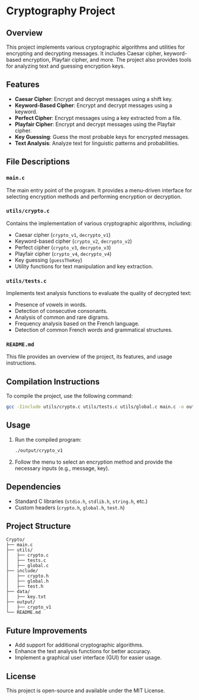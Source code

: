 # Cryptography Project

## Overview

This project implements various cryptographic algorithms and utilities for encrypting and decrypting messages. It includes Caesar cipher, keyword-based encryption, Playfair cipher, and more. The project also provides tools for analyzing text and guessing encryption keys.

## Features

- **Caesar Cipher**: Encrypt and decrypt messages using a shift key.
- **Keyword-Based Cipher**: Encrypt and decrypt messages using a keyword.
- **Perfect Cipher**: Encrypt messages using a key extracted from a file.
- **Playfair Cipher**: Encrypt and decrypt messages using the Playfair cipher.
- **Key Guessing**: Guess the most probable keys for encrypted messages.
- **Text Analysis**: Analyze text for linguistic patterns and probabilities.

## File Descriptions

### `main.c`

The main entry point of the program. It provides a menu-driven interface for selecting encryption methods and performing encryption or decryption.

### `utils/crypto.c`

Contains the implementation of various cryptographic algorithms, including:

- Caesar cipher (`crypto_v1`, `decrypto_v1`)
- Keyword-based cipher (`crypto_v2`, `decrypto_v2`)
- Perfect cipher (`crypto_v3`, `decrypto_v3`)
- Playfair cipher (`crypto_v4`, `decrypto_v4`)
- Key guessing (`guessTheKey`)
- Utility functions for text manipulation and key extraction.

### `utils/tests.c`

Implements text analysis functions to evaluate the quality of decrypted text:

- Presence of vowels in words.
- Detection of consecutive consonants.
- Analysis of common and rare digrams.
- Frequency analysis based on the French language.
- Detection of common French words and grammatical structures.

### `README.md`

This file provides an overview of the project, its features, and usage instructions.

## Compilation Instructions

To compile the project, use the following command:

```bash
gcc -Iinclude utils/crypto.c utils/tests.c utils/global.c main.c -o output/crypto_v1
```

## Usage

1. Run the compiled program:
   ```bash
   ./output/crypto_v1
   ```
2. Follow the menu to select an encryption method and provide the necessary inputs (e.g., message, key).

## Dependencies

- Standard C libraries (`stdio.h`, `stdlib.h`, `string.h`, etc.)
- Custom headers (`crypto.h`, `global.h`, `test.h`)

## Project Structure

```
Crypto/
├── main.c
├── utils/
│   ├── crypto.c
│   ├── tests.c
│   ├── global.c
├── include/
│   ├── crypto.h
│   ├── global.h
│   ├── test.h
├── data/
│   ├── key.txt
├── output/
│   ├── crypto_v1
└── README.md
```

## Future Improvements

- Add support for additional cryptographic algorithms.
- Enhance the text analysis functions for better accuracy.
- Implement a graphical user interface (GUI) for easier usage.

## License

This project is open-source and available under the MIT License.
